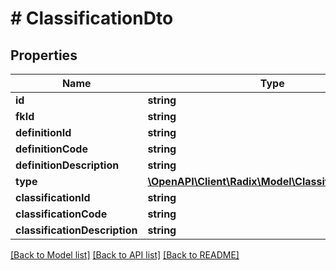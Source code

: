 # # ClassificationDto

## Properties

Name | Type | Description | Notes
------------ | ------------- | ------------- | -------------
**id** | **string** |  | [optional]
**fkId** | **string** |  | [optional]
**definitionId** | **string** |  | [optional]
**definitionCode** | **string** |  | [optional]
**definitionDescription** | **string** |  | [optional]
**type** | [**\OpenAPI\Client\Radix\Model\ClassificationFkType**](ClassificationFkType.md) |  | [optional]
**classificationId** | **string** |  | [optional]
**classificationCode** | **string** |  | [optional]
**classificationDescription** | **string** |  | [optional]

[[Back to Model list]](../../README.md#models) [[Back to API list]](../../README.md#endpoints) [[Back to README]](../../README.md)

